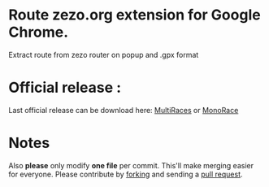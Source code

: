 # Route zezo.org extension for Google Chrome.
Extract route from zezo router on popup
and .gpx format

# Official release :
Last official release can be download here:
[MultiRaces][m1] or [MonoRace][m2]

# Notes
Also **please** only modify **one file** per commit. This'll make merging easier for everyone.
Please contribute by [forking][fk] and sending a [pull request][pr].


[m1]: https://chrome.google.com/webstore/detail/route-zezoorg/hfmdbddgjlicmflejkkoafbkdgnfggbg?utm_source=chrome-ntp-icon
[m2]: https://chrome.google.com/webstore/detail/route-zezoorg/dcgkemofanbgjhnbmjjfomcgdkmobhgi?utm_source=chrome-ntp-icon
[fk]: http://help.github.com/forking/
[pr]: http://help.github.com/pull-requests/